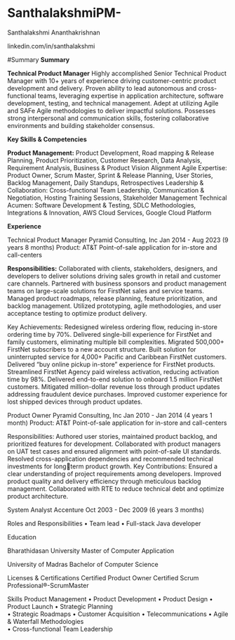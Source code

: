 # SanthalakshmiPM-
Santhalakshmi Ananthakrishnan

linkedin.com/in/santhalakshmi

#Summary
**Summary**

**Technical Product Manager**
Highly accomplished Senior Technical Product Manager with 10+ years of experience driving customer-centric
product development and delivery. Proven ability to lead autonomous and cross-functional teams, leveraging
expertise in application architecture, software development, testing, and technical management. Adept at
utilizing Agile and SAFe Agile methodologies to deliver impactful solutions. Possesses strong interpersonal and
communication skills, fostering collaborative environments and building stakeholder consensus.

**Key Skills & Competencies**

**Product Management:** Product Development, Road mapping & Release Planning, Product Prioritization, Customer
Research, Data Analysis, Requirement Analysis, Business & Product Vision Alignment
Agile Expertise: Product Owner, Scrum Master, Sprint & Release Planning, User Stories, Backlog Management,
Daily Standups, Retrospectives
Leadership & Collaboration: Cross-functional Team Leadership, Communication & Negotiation, Hosting Training
Sessions, Stakeholder Management
Technical Acumen: Software Development & Testing, SDLC Methodologies, Integrations & Innovation, AWS
Cloud Services, Google Cloud Platform

**Experience**

Technical Product Manager
Pyramid Consulting, Inc
Jan 2014 - Aug 2023 (9 years 8 months)
Product: AT&T Point-of-sale application for in-store and call-centers

**Responsibilities:**
Collaborated with clients, stakeholders, designers, and developers to deliver solutions driving
sales growth in retail and customer care channels. Partnered with business sponsors and product
management teams on large-scale solutions for FirstNet sales and service teams. Managed product
roadmaps, release planning, feature prioritization, and backlog management. Utilized prototyping, agile
methodologies, and user acceptance testing to optimize product delivery.

Key Achievements:
Redesigned wireless ordering flow, reducing in-store ordering time by 70%.
Delivered single-bill experience for FirstNet and family customers, eliminating multiple bill complexities.
Migrated 500,000+ FirstNet subscribers to a new account structure.
Built solution for uninterrupted service for 4,000+ Pacific and Caribbean FirstNet customers.
Delivered “buy online pickup in-store” experience for FirstNet products.
Streamlined FirstNet Agency paid wireless activation, reducing activation time by 98%.
Delivered end-to-end solution to onboard 1.5 million FirstNet customers.
Mitigated million-dollar revenue loss through product updates addressing fraudulent device purchases.
Improved customer experience for lost shipped devices through product updates.

Product Owner
Pyramid Consulting, Inc
Jan 2010 - Jan 2014 (4 years 1 month)
Product: AT&T Point-of-sale application for in-store and call-centers

Responsibilities:
Authored user stories, maintained product backlog, and prioritized features for development.
Collaborated with product managers on UAT test cases and ensured alignment with point-of-sale UI
standards. Resolved cross-application dependencies and recommended technical investments for longterm product growth.
Key Contributions:
Ensured a clear understanding of project requirements among developers.
Improved product quality and delivery efficiency through meticulous backlog management.
Collaborated with RTE to reduce technical debt and optimize product architecture.

System Analyst
Accenture
Oct 2003 - Dec 2009 (6 years 3 months)

Roles and Responsibilities
• Team lead
• Full-stack Java developer

Education

Bharathidasan University
Master of Computer Application

University of Madras
Bachelor of Computer Science

Licenses & Certifications
Certified Product Owner 
Certified Scrum Professional®-ScrumMaster

Skills
Product Management   •   Product Development   •   Product Design   •   Product Launch   •   Strategic Planning  
•   Strategic Roadmaps   •   Customer Acquisition   •   Telecommunications   •   Agile & Waterfall Methodologies  
•   Cross-functional Team Leadership

